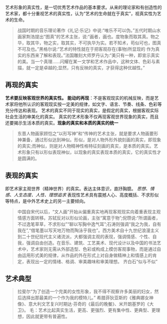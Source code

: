 艺术形象的真实性，是一切优秀艺术作品的基本要求。从来的理论家和有创造性的艺术家，都十分重视艺术的真实性，认为“艺术的生命就在于真实”，视真实性为艺术的生命。
>战国时期的音乐理论著作《礼记·乐记》中说:“唯乐不可以伪。”五代时期山水画家荆浩提出“图真”的艺术主张，说:“画者，画也。度物象而取其真。物之华，取其华，物之实，取其实，不可执华为实。若不知术，苟似可也，图真不可及也。”黑格尔说:“艺术的特性就在于把客观存在(事物)所显现的 作为真实的东西来了解和表现。”法国雕刻大师罗丹认为:“美只有一种，即宣示真实的美。当一个真理……闪耀在某一文学和艺术作品中，这种文体、色彩与素描，就一定是卓越的;显然，只有反映的真实，才获得这种优越性。”
## 再现的真实
**艺术要反映客观世界的真实性。**
**能动的再现**：不是客观现实的机械反映，而是艺术家将他所认识的客观现实按一定美的规律，如文字、语言、节奏、线条、色彩等充分传达和表现。
艺术的真实不同于现实的真实，是假定的真实，根据客观实际社会生活的审美化的真实。
真实的艺术形象不仅再现客观世界现象的真实，而且还要揭示生活本质的真实。**现象的真实和本质的真实的统一**
>东晋人物画家顾恺之“以形写神”和“传神的艺术主张，就是要求人物画要形神兼备，通过形似达到神似。形似，是对人物外形外貌刻画的真实，即现象的真实;而神似，则是对人物精神性格特征刻画的真实，是本质的真实。艺术形象只有以形似表现神似，以现象的真实表现本质的真实，它的真实性才是圆满的。

## 表现的真实
即艺术家主观世界（精神世界）的真实。表达主体意识，直抒胸臆。
*思想、情感、人生态度、人性、理想追求*
表现性艺术具有震撼人心、高度概括、不求形似等特点，是中外艺术史上的另一主要倾向。
>中国自宋代以后，“文人画”开始从偏重真实地再现客观现实向着重表现主观情感方面转移。苏轼反对以形似论画，主张“寓意于物”;倪瓒说:“所谓画者，不过逸笔草草，不求形似”“聊以写胸中逸气耳”;石涛则强调“我之为我，自有我在”,“借笔墨以写天地万物而陶泳乎我也”。西方美术自十九世纪浪漫主义到二十世纪现代主义诸流派，大都强调主观的表现，强调情感、个性、自我，强调自由创造。在音乐、建筑、工艺美术、现代设计以及中国的书法艺术中，艺术家则无需从外部造型、色彩或构成上模仿客观事物，而是通过自由运用形式美的规律，从作品的外在形式上对自身做精神上和情感上的肯定，表现出一定的情绪、格调、审美趣味和审美理想。
>齐白石“似与不似”

## 艺术典型
>拉斐尔“为了创造一个完美的女性形象，我不得不观察许多美丽的妇女，然后选择出那最美的一个作为我的模特儿。”
>希腊菲狄亚斯的《雅典娜女神像》、意大利文艺复兴时期达·芬奇的《最后的晚餐》、米开朗基罗的《大卫》。
>毛：艺术比起真实生活，更高、更强烈、更有集中性、更典型、更理想，因此就更带有普遍性。
